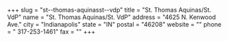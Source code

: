 +++
slug = "st--thomas-aquinasst--vdp"
title = "St. Thomas Aquinas/St. VdP"
name = "St. Thomas Aquinas/St. VdP"
address = "4625 N. Kenwood Ave."
city = "Indianapolis"
state = "IN"
postal = "46208"
website = ""
phone = " 317-253-1461"
fax = ""
+++
